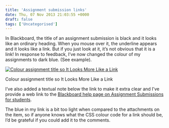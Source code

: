 ```yaml
---
title: 'Assignment submission links'
date: Thu, 07 Nov 2013 21:03:55 +0000
draft: false
tags: ['Uncategorised']
---
```


In Blackboard, the title of an assignment submission is black and it looks like an ordinary heading. When you mouse over it, the underline appears and it looks like a link. But if you just look at it, it’s not obvious that it is a link! In response to feedback, I’ve now changed the colour of my assignments to dark blue. (See example).

[![Colour assignment title so It Looks More Like a Link](http://blog.cpjobling.me/wp-content/uploads/2013/11/2013-11-07_2059-300x88.png)](http://blog.cpjobling.me/wp-content/uploads/2013/11/2013-11-07_2059.png)

Colour assignment title so It Looks More Like a Link

I’ve also added a textual note below the link to make it extra clear and I’ve provide a web link to the [Blackboard help page on Assignment Submissions for students](https://help.blackboard.com/en-us/Learn/9.1_SP_10_and_SP_11/Student/060_Tests_and_Assignments/Submitting_Assignments).

The blue in my link is a bit too light when compared to the attachments on the item, so if anyone knows what the CSS colour code for a link should be, I’d be grateful if you could add it to the comments.